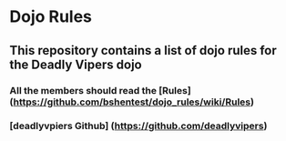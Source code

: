 Dojo Rules
==========

## This repository contains a list of dojo rules for the Deadly Vipers dojo
### All the members should read the [Rules] (https://github.com/bshentest/dojo_rules/wiki/Rules)

### [deadlyvpiers Github]  (https://github.com/deadlyvipers) 

